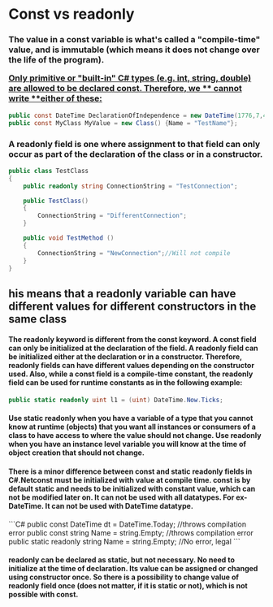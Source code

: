 # Const vs readonly

<h3>The value in a const variable is what's called a "compile-time" value, and is immutable (which means it does not change over 
the life of the program).

[Only **primitive or "built-in" C# types** (e.g. int, string, double) are allowed to be declared const. 
Therefore, we ** cannot write **either of these:</h3>](https://www.exceptionnotfound.net/const-vs-static-vs-readonly-in-c-sharp-applications/)
```C#
public const DateTime DeclarationOfIndependence = new DateTime(1776,7,4);  
public const MyClass MyValue = new Class() {Name = "TestName"};
```

<h3>A readonly field is one where assignment to that field can only occur as part of the declaration of the class or in a constructor.
</h3>

```C#
public class TestClass  
{
    public readonly string ConnectionString = "TestConnection";

    public TestClass()
    {
        ConnectionString = "DifferentConnection";
    }

    public void TestMethod ()
    {
        ConnectionString = "NewConnection";//Will not compile
    }
}
```
<h2>his means that a readonly variable can have different values for different constructors in the same class</h2>





<h4>The readonly keyword is different from the const keyword. A const field can only be initialized at the declaration of the field.
A readonly field can be initialized either at the declaration or in a constructor. Therefore, readonly fields can have different
values depending on the constructor used. Also, while a const field is a compile-time constant, the readonly field can be used 
for runtime constants as in the following example:</h4>

```C#
public static readonly uint l1 = (uint) DateTime.Now.Ticks;
```
<h4>Use static readonly when you have a variable of a type that you cannot know at runtime (objects) that you want all instances
or consumers of a class to have access to where the value should not change.
Use readonly when you have an instance level variable you will know at the time of object creation that should not change.</h4>

<h4>There is a minor difference between const and static readonly fields in C#.Netconst must be initialized with value
at compile time. 
const is by default static and needs to be initialized with constant value, which can not be modified later on. 
It can not be used with all datatypes. For ex- DateTime. It can not be used with DateTime datatype.</h4>
```C#
public const DateTime dt = DateTime.Today;  //throws compilation error
public const string Name = string.Empty;    //throws compilation error
public static readonly string Name = string.Empty; //No error, legal
```
<h4>readonly can be declared as static, but not necessary. No need to initialize at the time of declaration. 
Its value can be assigned or changed using constructor once. So there is a possibility to change value of readonly field 
once (does not matter, if it is static or not), which is not possible with const.</h4>


